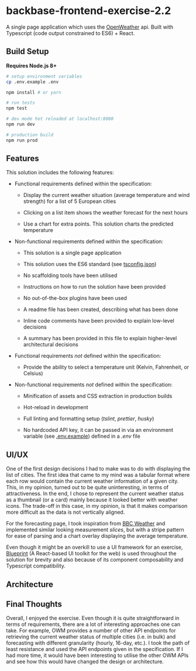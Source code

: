 # backbase-frontend-exercise-2.2

A single page application which uses the [OpenWeather](https://openweathermap.org/api) api. Built with Typescript (code output constrained to ES6) + React.

## Build Setup

**Requires Node.js 8+**

```bash
# setup environment variables
cp .env.example .env

npm install # or yarn

# run tests
npm test

# dev mode hot reloaded at localhost:8080
npm run dev

# production build
npm run prod
```

## Features

This solution includes the following features:

- Functional requirements defined within the specification:

  - Display the current weather situation (average temperature and wind strength) for a list of 5 European cities

  - Clicking on a list item shows the weather forecast for the next hours

  - Use a chart for extra points. This solution charts the predicted temperature

- Non-functional requirements defined within the specification:

  - This solution is a single page application

  - This solution uses the ES6 standard (see [tsconfig.json](tsconfig.json))

  - No scaffolding tools have been utilised

  - Instructions on how to run the solution have been provided

  - No out-of-the-box plugins have been used

  - A readme file has been created, describing what has been done

  - Inline code comments have been provided to explain low-level decisions

  - A summary has been provided in this file to explain higher-level architectural decisions

- Functional requirements _not_ defined within the specification:

  - Provide the ability to select a temperature unit (Kelvin, Fahrenheit, or Celsius)

- Non-functional requirements _not_ defined within the specification:

  - Minification of assets and CSS extraction in production builds

  - Hot-reload in development

  - Full linting and formatting setup (_tslint_, _prettier_, _husky_)

  - No hardcoded API key, it can be passed in via an environment variable (see [.env.example](.env.example)) defined in a _.env_ file

## UI/UX

One of the first design decisions I had to make was to do with displaying the list of cities. The first idea that came to my mind was a tabular format where each row would contain the current weather information of a given city. This, in my opinion, turned out to be quite uninteresting, in terms of attractiveness. In the end, I chose to represent the current weather status as a thumbnail (or a card) mainly because it looked better with weather icons. The trade-off in this case, in my opinion, is that it makes comparison more difficult as the data is not vertically aligned.

For the forecasting page, I took inspiration from [BBC Weather](https://www.bbc.com/weather/2653822) and implemented similar looking measurement _slices_, but with a stripe pattern for ease of parsing and a chart overlay displaying the average temperature.

Even though it might be an overkill to use a UI framework for an exercise, [Blueprint](https://blueprintjs.com/) (A React-based UI toolkit for the web) is used throughout the solution for brevity and also because of its component composability and Typescript compatibility.

## Architecture

<!-- TODO -->

## Final Thoughts

Overall, I enjoyed the exercise. Even though it is quite straightforward in terms of requirements, there are a lot of interesting approaches one can take. For example, OWM provides a number of other API endpoints for retrieving the current weather status of multiple cities (i.e. in bulk) and forecasting with different granularity (hourly, 16-day, etc.). I took the path of least resistance and used the API endpoints given in the specification. If I had more time, it would have been interesting to utilise the other OWM APIs and see how this would have changed the design or architecture.
